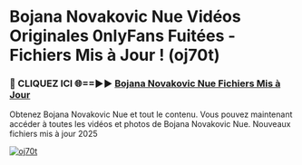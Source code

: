 # Bojana Novakovic Nue Vidéos Originales 0nlyFans Fuitées - Fichiers Mis à Jour ! (oj70t)

<h3>🔴 CLIQUEZ ICI 🌐==►► <a href="https://tinyurl.com/2pmr4ezf" rel="nofollow">Bojana Novakovic Nue Fichiers Mis à Jour</a></h3>

Obtenez Bojana Novakovic Nue et tout le contenu. Vous pouvez maintenant accéder à toutes les vidéos et photos de Bojana Novakovic Nue. Nouveaux fichiers mis à jour 2025

[![oj70t](https://i.imgur.com/6SNvagu.gif)](https://tinyurl.com/2pmr4ezf)
